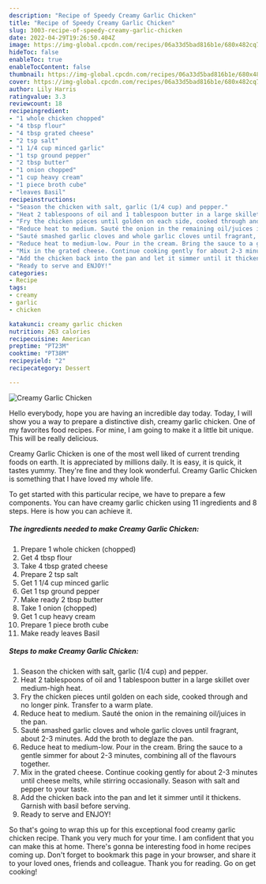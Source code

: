 ```yaml
---
description: "Recipe of Speedy Creamy Garlic Chicken"
title: "Recipe of Speedy Creamy Garlic Chicken"
slug: 3003-recipe-of-speedy-creamy-garlic-chicken
date: 2022-04-29T19:26:50.404Z
image: https://img-global.cpcdn.com/recipes/06a33d5bad816b1e/680x482cq70/creamy-garlic-chicken-recipe-main-photo.jpg
hideToc: false
enableToc: true
enableTocContent: false
thumbnail: https://img-global.cpcdn.com/recipes/06a33d5bad816b1e/680x482cq70/creamy-garlic-chicken-recipe-main-photo.jpg
cover: https://img-global.cpcdn.com/recipes/06a33d5bad816b1e/680x482cq70/creamy-garlic-chicken-recipe-main-photo.jpg
author: Lily Harris
ratingvalue: 3.3
reviewcount: 18
recipeingredient:
- "1 whole chicken chopped"
- "4 tbsp flour"
- "4 tbsp grated cheese"
- "2 tsp salt"
- "1 1/4 cup minced garlic"
- "1 tsp ground pepper"
- "2 tbsp butter"
- "1 onion chopped"
- "1 cup heavy cream"
- "1 piece broth cube"
- "leaves Basil"
recipeinstructions:
- "Season the chicken with salt, garlic (1/4 cup) and pepper."
- "Heat 2 tablespoons of oil and 1 tablespoon butter in a large skillet over medium-high heat."
- "Fry the chicken pieces until golden on each side, cooked through and no longer pink. Transfer to a warm plate."
- "Reduce heat to medium. Sauté the onion in the remaining oil/juices in the pan."
- "Sauté smashed garlic cloves and whole garlic cloves until fragrant, about 2-3 minutes. Add the broth to deglaze the pan."
- "Reduce heat to medium-low. Pour in the cream. Bring the sauce to a gentle simmer for about 2-3 minutes, combining all of the flavours together."
- "Mix in the grated cheese. Continue cooking gently for about 2-3 minutes until cheese melts, while stirring occasionally. Season with salt and pepper to your taste."
- "Add the chicken back into the pan and let it simmer until it thickens. Garnish with basil before serving."
- "Ready to serve and ENJOY!"
categories:
- Recipe
tags:
- creamy
- garlic
- chicken

katakunci: creamy garlic chicken 
nutrition: 263 calories
recipecuisine: American
preptime: "PT23M"
cooktime: "PT38M"
recipeyield: "2"
recipecategory: Dessert

---
```



![Creamy Garlic Chicken](https://img-global.cpcdn.com/recipes/06a33d5bad816b1e/680x482cq70/creamy-garlic-chicken-recipe-main-photo.jpg)

Hello everybody, hope you are having an incredible day today. Today, I will show you a way to prepare a distinctive dish, creamy garlic chicken. One of my favorites food recipes. For mine, I am going to make it a little bit unique. This will be really delicious.

Creamy Garlic Chicken is one of the most well liked of current trending foods on earth. It is appreciated by millions daily. It is easy, it is quick, it tastes yummy. They're fine and they look wonderful. Creamy Garlic Chicken is something that I have loved my whole life.




To get started with this particular recipe, we have to prepare a few components. You can have creamy garlic chicken using 11 ingredients and 8 steps. Here is how you can achieve it.

<!--inarticleads1-->

##### The ingredients needed to make Creamy Garlic Chicken:

1. Prepare 1 whole chicken (chopped)
1. Get 4 tbsp flour
1. Take 4 tbsp grated cheese
1. Prepare 2 tsp salt
1. Get 1 1/4 cup minced garlic
1. Get 1 tsp ground pepper
1. Make ready 2 tbsp butter
1. Take 1 onion (chopped)
1. Get 1 cup heavy cream
1. Prepare 1 piece broth cube
1. Make ready leaves Basil




<!--inarticleads2-->

##### Steps to make Creamy Garlic Chicken:

1. Season the chicken with salt, garlic (1/4 cup) and pepper.
1. Heat 2 tablespoons of oil and 1 tablespoon butter in a large skillet over medium-high heat.
1. Fry the chicken pieces until golden on each side, cooked through and no longer pink. Transfer to a warm plate.
1. Reduce heat to medium. Sauté the onion in the remaining oil/juices in the pan.
1. Sauté smashed garlic cloves and whole garlic cloves until fragrant, about 2-3 minutes. Add the broth to deglaze the pan.
1. Reduce heat to medium-low. Pour in the cream. Bring the sauce to a gentle simmer for about 2-3 minutes, combining all of the flavours together.
1. Mix in the grated cheese. Continue cooking gently for about 2-3 minutes until cheese melts, while stirring occasionally. Season with salt and pepper to your taste.
1. Add the chicken back into the pan and let it simmer until it thickens. Garnish with basil before serving.
1. Ready to serve and ENJOY!



So that's going to wrap this up for this exceptional food creamy garlic chicken recipe. Thank you very much for your time. I am confident that you can make this at home. There's gonna be interesting food in home recipes coming up. Don't forget to bookmark this page in your browser, and share it to your loved ones, friends and colleague. Thank you for reading. Go on get cooking!
